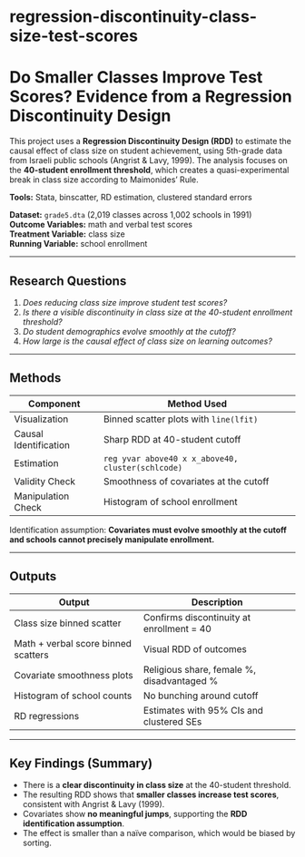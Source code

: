 # regression-discontinuity-class-size-test-scores
# Do Smaller Classes Improve Test Scores? Evidence from a Regression Discontinuity Design

This project uses a **Regression Discontinuity Design (RDD)** to estimate the causal effect of class size on student achievement, using 5th-grade data from Israeli public schools (Angrist & Lavy, 1999). The analysis focuses on the **40-student enrollment threshold**, which creates a quasi-experimental break in class size according to Maimonides’ Rule.

**Tools:** Stata, binscatter, RD estimation, clustered standard errors

**Dataset:** `grade5.dta` (2,019 classes across 1,002 schools in 1991)  
**Outcome Variables:** math and verbal test scores  
**Treatment Variable:** class size  
**Running Variable:** school enrollment

---

## Research Questions

1. *Does reducing class size improve student test scores?*  
2. *Is there a visible discontinuity in class size at the 40-student enrollment threshold?*  
3. *Do student demographics evolve smoothly at the cutoff?*  
4. *How large is the causal effect of class size on learning outcomes?*

---

## Methods

| Component | Method Used |
|-----------|------------|
| Visualization | Binned scatter plots with `line(lfit)` |
| Causal Identification | Sharp RDD at 40-student cutoff |
| Estimation | `reg yvar above40 x x_above40, cluster(schlcode)` |
| Validity Check | Smoothness of covariates at the cutoff |
| Manipulation Check | Histogram of school enrollment |

Identification assumption: **Covariates must evolve smoothly at the cutoff and schools cannot precisely manipulate enrollment.**

---

## Outputs

| Output | Description |
|---------|------------|
| Class size binned scatter | Confirms discontinuity at enrollment = 40 |
| Math + verbal score binned scatters | Visual RDD of outcomes |
| Covariate smoothness plots | Religious share, female %, disadvantaged % |
| Histogram of school counts | No bunching around cutoff |
| RD regressions | Estimates with 95% CIs and clustered SEs |

---

## Key Findings (Summary)

- There is a **clear discontinuity in class size** at the 40-student threshold.
- The resulting RDD shows that **smaller classes increase test scores**, consistent with Angrist & Lavy (1999).
- Covariates show **no meaningful jumps**, supporting the **RDD identification assumption**.
- The effect is smaller than a naïve comparison, which would be biased by sorting.





